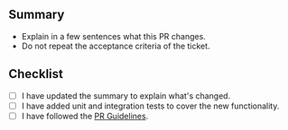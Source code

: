 ## Summary

- Explain in a few sentences what this PR changes.
- Do not repeat the acceptance criteria of the ticket.

## Checklist

- [ ] I have updated the summary to explain what's changed.
- [ ] I have added unit and integration tests to cover the new functionality.
- [ ] I have followed the [PR Guidelines](https://timebyping.atlassian.net/wiki/spaces/E/pages/1629126657/Pull+Request+PR+Guidelines).
